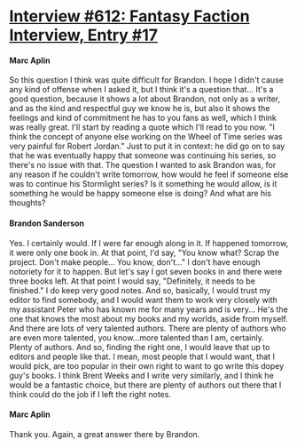 # [Interview #612: Fantasy Faction Interview, Entry #17](https://www.theoryland.com/intvmain.php?i=612#17)

#### Marc Aplin

So this question I think was quite difficult for Brandon. I hope I didn't cause any kind of offense when I asked it, but I think it's a question that... It's a good question, because it shows a lot about Brandon, not only as a writer, and as the kind and respectful guy we know he is, but also it shows the feelings and kind of commitment he has to you fans as well, which I think was really great. I'll start by reading a quote which I'll read to you now. "I think the concept of anyone else working on the Wheel of Time series was very painful for Robert Jordan." Just to put it in context: he did go on to say that he was eventually happy that someone was continuing his series, so there's no issue with that. The question I wanted to ask Brandon was, for any reason if he couldn't write tomorrow, how would he feel if someone else was to continue his Stormlight series? Is it something he would allow, is it something he would be happy someone else is doing? And what are his thoughts?

#### Brandon Sanderson

Yes. I certainly would. If I were far enough along in it. If happened tomorrow, it were only one book in. At that point, I'd say, "You know what? Scrap the project. Don't make people... You know, don't..." I don't have enough notoriety for it to happen. But let's say I got seven books in and there were three books left. At that point I would say, "Definitely, it needs to be finished." I do keep very good notes. And so, basically, I would trust my editor to find somebody, and I would want them to work very closely with my assistant Peter who has known me for many years and is very... He's the one that knows the most about my books and my worlds, aside from myself. And there are lots of very talented authors. There are plenty of authors who are even more talented, you know...more talented than I am, certainly. Plenty of authors. And so, finding the right one, I would leave that up to editors and people like that. I mean, most people that I would want, that I would pick, are too popular in their own right to want to go write this dopey guy's books. I think Brent Weeks and I write very similarly, and I think he would be a fantastic choice, but there are plenty of authors out there that I think could do the job if I left the right notes.

#### Marc Aplin

Thank you. Again, a great answer there by Brandon.

